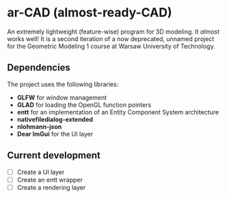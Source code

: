 # ar-CAD (almost-ready-CAD)
An extremely lightweight (feature-wise) program for 3D modeling. It *almost* works well! It is a second iteration of a now deprecated, unnamed project for the Geometric Modeling 1 course at Warsaw University of Technology.

## Dependencies
The project uses the following libraries:
- **GLFW** for window management
- **GLAD** for loading the OpenGL function pointers
- **entt** for an implementation of an Entity Component System architecture
- **nativefiledialog-extended**
- **nlohmann-json**
- **Dear ImGui** for the UI layer

## Current development
- [ ] Create a UI layer
- [ ] Create an entt wrapper
- [ ] Create a rendering layer